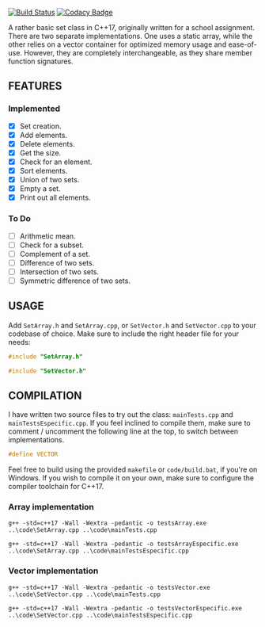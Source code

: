 [![Build Status](https://travis-ci.org/abidanBrito/Set-Class.svg?branch=master)](https://travis-ci.org/abidanBrito/Set-Class)
[![Codacy Badge](https://api.codacy.com/project/badge/Grade/52581286a76540a7b67cf4dcd7476673)](https://www.codacy.com/manual/abidanBrito/Set-Class?utm_source=github.com&amp;utm_medium=referral&amp;utm_content=abidanBrito/Set-Class&amp;utm_campaign=Badge_Grade)

A rather basic set class in C++17, originally written for a school assignment.
There are two separate implementations. One uses a static array, while the 
other relies on a vector container for optimized memory usage and ease-of-use. 
However, they are completely interchangeable, as they share member function 
signatures.  

## FEATURES
### Implemented
*   [x] Set creation.
*   [x] Add elements.
*   [x] Delete elements.
*   [x] Get the size.
*   [x] Check for an element.
*   [x] Sort elements.
*   [x] Union of two sets.
*   [x] Empty a set.
*   [x] Print out all elements.

### To Do
*   [ ] Arithmetic mean.
*   [ ] Check for a subset.
*   [ ] Complement of a set.
*   [ ] Difference of two sets.
*   [ ] Intersection of two sets.
*   [ ] Symmetric difference of two sets.

## USAGE
Add `SetArray.h` and `SetArray.cpp`, or `SetVector.h` and `SetVector.cpp` 
to your codebase of choice. Make sure to include the right header file for your needs: 

```cpp
#include "SetArray.h"
``` 
```cpp
#include "SetVector.h"
``` 

## COMPILATION
I have written two source files to try out the class: `mainTests.cpp` and 
`mainTestsEspecific.cpp`. If you feel inclined to compile them, make sure to 
comment / uncomment the following line at the top, to switch between implementations.

``` cpp
#define VECTOR
```
Feel free to build using the provided `makefile` or `code/build.bat`, if you're on Windows. If you wish to compile it on your own, make sure to configure the compiler toolchain for C++17.

### Array implementation
`g++ -std=c++17 -Wall -Wextra -pedantic -o testsArray.exe ..\code\SetArray.cpp ..\code\mainTests.cpp`

`g++ -std=c++17 -Wall -Wextra -pedantic -o testsArrayEspecific.exe ..\code\SetArray.cpp ..\code\mainTestsEspecific.cpp`

### Vector implementation
`g++ -std=c++17 -Wall -Wextra -pedantic -o testsVector.exe ..\code\SetVector.cpp ..\code\mainTests.cpp`

`g++ -std=c++17 -Wall -Wextra -pedantic -o testsVectorEspecific.exe ..\code\SetVector.cpp ..\code\mainTestsEspecific.cpp`
